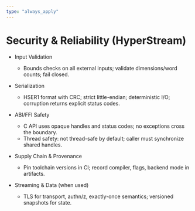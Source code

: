 ```yaml
---
type: "always_apply"
---
```


# Security & Reliability (HyperStream)

- Input Validation
  - Bounds checks on all external inputs; validate dimensions/word counts; fail closed.

- Serialization
  - HSER1 format with CRC; strict little-endian; deterministic I/O; corruption returns explicit status codes.

- ABI/FFI Safety
  - C API uses opaque handles and status codes; no exceptions cross the boundary.
  - Thread safety: not thread-safe by default; caller must synchronize shared handles.

- Supply Chain & Provenance
  - Pin toolchain versions in CI; record compiler, flags, backend mode in artifacts.

- Streaming & Data (when used)
  - TLS for transport, authn/z, exactly-once semantics; versioned snapshots for state.